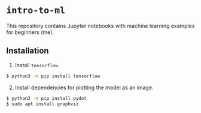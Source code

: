 # `intro-to-ml`

This repository contains Jupyter notebooks with machine learning examples for beginners (me).

## Installation

1. Install `tensorflow`.

```bash
$ python3 -m pip install tensorflow
```

2. Install dependencies for plotting the model as an image.

```bash
$ python3 -m pip install pydot
$ sudo apt install graphviz
```
